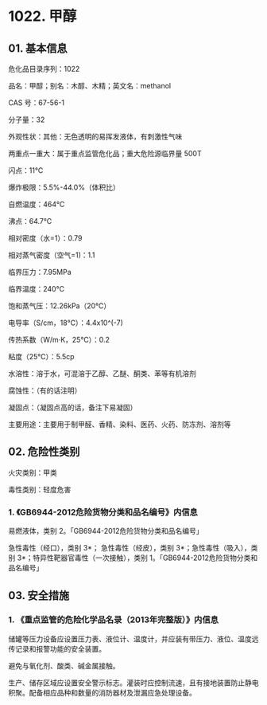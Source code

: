 # 1022. 甲醇

## 01. 基本信息

危化品目录序列：1022

品名：甲醇；别名：木醇、木精；英文名：methanol

CAS 号：67-56-1

分子量：32

外观性状：其他：无色透明的易挥发液体，有刺激性气味

两重点一重大：属于重点监管危化品；重大危险源临界量 500T

闪点：11℃

爆炸极限：5.5%-44.0%（体积比）

自燃温度：464℃

沸点：64.7℃

相对密度（水=1）：0.79

相对蒸气密度（空气=1)：1.1

临界压力：7.95MPa

临界温度：240℃

饱和蒸气压：12.26kPa（20℃）

电导率（S/cm，18℃）：4.4x10^(-7)

传热系数（W/m·K，25℃）：0.2

粘度（25℃）：5.5cp

水溶性：溶于水，可混溶于乙醇、乙醚、酮类、苯等有机溶剂

腐蚀性：（有的话注明）

凝固点：（凝固点高的话，备注下易凝固）

主要用途：主要用于制甲醛、香精、染料、医药、火药、防冻剂、溶剂等

## 02. 危险性类别

火灾类别：甲类

毒性类别：轻度危害

### 1. 《GB6944-2012危险货物分类和品名编号》内信息

易燃液体，类别 2。「GB6944-2012危险货物分类和品名编号」

急性毒性（经口），类别 3*； 急性毒性（经皮），类别 3*；急性毒性（吸入），类别 3*；特异性靶器官毒性（一次接触），类别 1。「GB6944-2012危险货物分类和品名编号」

## 03. 安全措施

### 1. 《重点监管的危险化学品名录（2013年完整版）》内信息

储罐等压力设备应设置压力表、液位计、温度计，并应装有带压力、液位、温度远传记录和报警功能的安全装置。

避免与氧化剂、酸类、碱金属接触。

生产、储存区域应设置安全警示标志。灌装时应控制流速，且有接地装置防止静电积聚。配备相应品种和数量的消防器材及泄漏应急处理设备。




